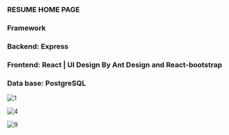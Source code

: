 ### RESUME HOME PAGE 

### Framework

### Backend: Express

### Frontend: React | UI Design By Ant Design and React-bootstrap

### Data base: PostgreSQL

![1](https://user-images.githubusercontent.com/42701669/69595035-e08c7f00-1030-11ea-938d-d661f1de803e.png)

![4](https://user-images.githubusercontent.com/42701669/69882223-1c119c80-1302-11ea-8558-98f46bba2d6d.png)

![9](https://user-images.githubusercontent.com/42701669/69882302-554a0c80-1302-11ea-904e-2f7cfc9b9ff8.png)
